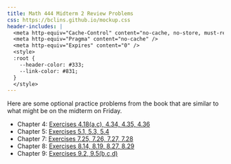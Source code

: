 ```yaml
---
title: Math 444 Midterm 2 Review Problems
css: https://bclins.github.io/mockup.css
header-includes: |
  <meta http-equiv="Cache-Control" content="no-cache, no-store, must-revalidate" />
  <meta http-equiv="Pragma" content="no-cache" />
  <meta http-equiv="Expires" content="0" />
  <style>
  :root {
    --header-color:	#333; 
    --link-color: #831;
  }
  </style>
---
```


Here are some optional practice problems from the book that are similar to what might be on the midterm on Friday.  

* Chapter 4: [Exercises 4.18(a,c), 4.34, 4.35, 4.36][4e]
* Chapter 5: [Exercises 5.1, 5.3, 5.4][5e]
* Chapter 7: [Exercises 7.25, 7.26, 7.27, 7.28][7e]
* Chapter 8: [Exercises 8.14, 8.19, 8.27, 8.29][8e]
* Chapter 9: [Exercises 9.2, 9.5(b,c,d)][9e]


[1e]: <http://people.hsc.edu/faculty-staff/blins/books/complex.pdf#section*.7>
[2e]: <http://people.hsc.edu/faculty-staff/blins/books/complex.pdf#section*.11>
[3e]: <http://people.hsc.edu/faculty-staff/blins/books/complex.pdf#section*.16>
[4e]: <http://people.hsc.edu/faculty-staff/blins/books/complex.pdf#section*.26>
[5e]: <http://people.hsc.edu/faculty-staff/blins/books/complex.pdf#section*.32>
[6e]: <http://people.hsc.edu/faculty-staff/blins/books/complex.pdf#section*.35>
[7e]: <http://people.hsc.edu/faculty-staff/blins/books/complex.pdf#section*.38>
[8e]: <http://people.hsc.edu/faculty-staff/blins/books/complex.pdf#section*.40>
[9e]: <http://people.hsc.edu/faculty-staff/blins/books/complex.pdf#section*.44>


<br>
<br>
<br>
<br>
<br>
<br>
<br>
<br>
